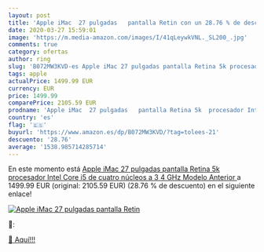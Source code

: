 ```yaml
---
layout: post
title: 'Apple iMac  27 pulgadas   pantalla Retin con un 28.76 % de descuento'
date: 2020-03-27 15:59:01
image: 'https://m.media-amazon.com/images/I/41qLeywkVNL._SL200_.jpg'
comments: true
category: ofertas
author: ring
slug: 'B072MW3KVD-es Apple iMac 27 pulgadas pantalla Retina 5k procesador Intel...'
tags: apple
actualPrice: 1499.99 EUR
currency: EUR
price: 1499.99
comparePrice: 2105.59 EUR
prodname: 'Apple iMac  27 pulgadas   pantalla Retina 5k  procesador Intel Core i5 de cuatro núcleos a 3 4 GHz   Modelo Anterior '
country: 'es'
flag: '🇪🇸'
buyurl: 'https://www.amazon.es/dp/B072MW3KVD/?tag=tolees-21'
descuento: '28.76'
average: '1538.985714285714'
---
```


En este momento está [Apple iMac  27 pulgadas   pantalla Retina 5k  procesador Intel Core i5 de cuatro núcleos a 3 4 GHz   Modelo Anterior ](https://www.amazon.es/dp/B072MW3KVD/?tag=tolees-21) a 1499.99 EUR (original: 2105.59 EUR) (28.76 %  de descuento) en el siguiente enlace!

[![Apple iMac  27 pulgadas   pantalla Retin](https://m.media-amazon.com/images/I/41qLeywkVNL._SL200_.jpg)](https://www.amazon.es/dp/B072MW3KVD/?tag=tolees-21)

🔎:


[🛒 Aquí!!!](https://www.amazon.es/dp/B072MW3KVD/?tag=tolees-21)

